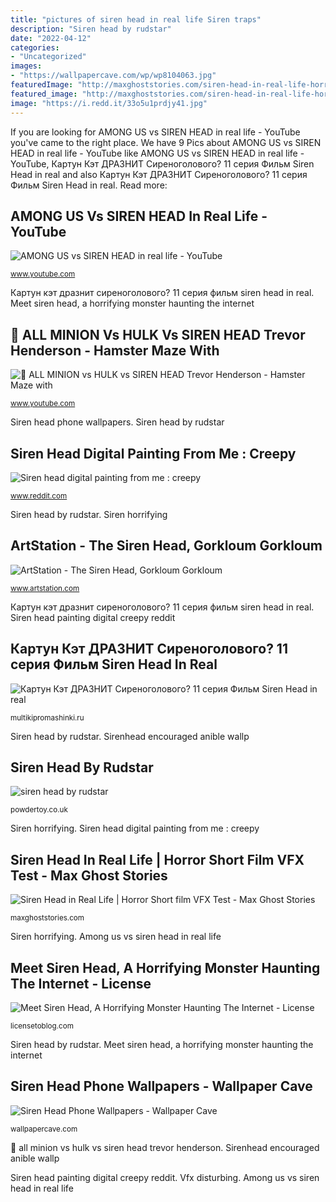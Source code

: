 ```yaml
---
title: "pictures of siren head in real life Siren traps"
description: "Siren head by rudstar"
date: "2022-04-12"
categories:
- "Uncategorized"
images:
- "https://wallpapercave.com/wp/wp8104063.jpg"
featuredImage: "http://maxghoststories.com/siren-head-in-real-life-horror-short-film-vfx-test/1622867004_maxresdefault.jpg"
featured_image: "http://maxghoststories.com/siren-head-in-real-life-horror-short-film-vfx-test/1622867004_maxresdefault.jpg"
image: "https://i.redd.it/33o5u1prdjy41.jpg"
---
```


If you are looking for AMONG US vs SIREN HEAD in real life - YouTube you've came to the right place. We have 9 Pics about AMONG US vs SIREN HEAD in real life - YouTube like AMONG US vs SIREN HEAD in real life - YouTube, Картун Кэт ДРАЗНИТ Сиреноголового? 11 серия Фильм Siren Head in real and also Картун Кэт ДРАЗНИТ Сиреноголового? 11 серия Фильм Siren Head in real. Read more:

## AMONG US Vs SIREN HEAD In Real Life - YouTube

![AMONG US vs SIREN HEAD in real life - YouTube](https://i.ytimg.com/vi/XNrbymyBHqQ/maxresdefault.jpg "Картун кэт дразнит сиреноголового? 11 серия фильм siren head in real")

<small>www.youtube.com</small>

Картун кэт дразнит сиреноголового? 11 серия фильм siren head in real. Meet siren head, a horrifying monster haunting the internet

## 🐹 ALL MINION Vs HULK Vs SIREN HEAD Trevor Henderson - Hamster Maze With

![🐹 ALL MINION vs HULK vs SIREN HEAD Trevor Henderson - Hamster Maze with](https://i.ytimg.com/vi/-D4o6XGZy30/maxresdefault.jpg "Siren head by rudstar")

<small>www.youtube.com</small>

Siren head phone wallpapers. Siren head by rudstar

## Siren Head Digital Painting From Me : Creepy

![Siren head digital painting from me : creepy](https://i.redd.it/33o5u1prdjy41.jpg "Siren head phone wallpapers")

<small>www.reddit.com</small>

Siren head by rudstar. Siren horrifying

## ArtStation - The Siren Head, Gorkloum Gorkloum

![ArtStation - The Siren Head, Gorkloum Gorkloum](https://cdna.artstation.com/p/assets/images/images/024/435/762/large/gorkloum-gorkloum-sirenhex-web1.jpg?1582411164 "Siren horrifying")

<small>www.artstation.com</small>

Картун кэт дразнит сиреноголового? 11 серия фильм siren head in real. Siren head painting digital creepy reddit

## Картун Кэт ДРАЗНИТ Сиреноголового? 11 серия Фильм Siren Head In Real

![Картун Кэт ДРАЗНИТ Сиреноголового? 11 серия Фильм Siren Head in real](https://multikipromashinki.ru/wp-content/uploads/2020/11/kartun-ket-draznit-sirenogolovog.jpg "Siren head phone wallpapers")

<small>multikipromashinki.ru</small>

Siren head by rudstar. Sirenhead encouraged anible wallp

## Siren Head By Rudstar

![siren head by rudstar](https://static.powdertoy.co.uk/2473478.png "Sirenhead encouraged anible wallp")

<small>powdertoy.co.uk</small>

Siren horrifying. Siren head digital painting from me : creepy

## Siren Head In Real Life | Horror Short Film VFX Test - Max Ghost Stories

![Siren Head in Real Life | Horror Short film VFX Test - Max Ghost Stories](http://maxghoststories.com/siren-head-in-real-life-horror-short-film-vfx-test/1622867004_maxresdefault.jpg "Siren head phone wallpapers")

<small>maxghoststories.com</small>

Siren horrifying. Among us vs siren head in real life

## Meet Siren Head, A Horrifying Monster Haunting The Internet - License

![Meet Siren Head, A Horrifying Monster Haunting The Internet - License](https://cdn.mos.cms.futurecdn.net/VTRok3KWNuswbUFWeN96vB-1200-80.png "Siren head digital painting from me : creepy")

<small>licensetoblog.com</small>

Siren head by rudstar. Meet siren head, a horrifying monster haunting the internet

## Siren Head Phone Wallpapers - Wallpaper Cave

![Siren Head Phone Wallpapers - Wallpaper Cave](https://wallpapercave.com/wp/wp8104063.jpg "Vfx disturbing")

<small>wallpapercave.com</small>

🐹 all minion vs hulk vs siren head trevor henderson. Sirenhead encouraged anible wallp

Siren head painting digital creepy reddit. Vfx disturbing. Among us vs siren head in real life
